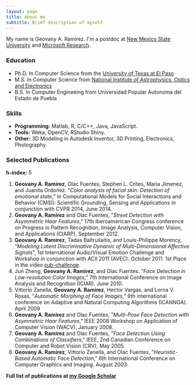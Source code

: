 ```yaml
---
layout: page
title: About me
subtitle: Brief description of myself
---
```


My name is Geovany A. Ramirez. I'm a postdoc at [New Mexico State University](http://jornada.nmsu.edu/) and [Microsoft Research](https://www.microsoft.com/en-us/research/).

### Education

- Ph.D. In Computer Science from the [University of Texas at El Paso](http://www.cs.utep.edu/)
- M.S. In Computer Science from [National Institute of Astrophysics, Optics and Electronics](http://ccc.inaoep.mx/en/)
- B.S. In Computer Engineeing from Universidad Popular Autonoma del Estado de Puebla

### Skills

- **Programming:** Matlab, R, C/C++, Java, JavaScript.
- **Tools:** Weka, OpenCV, RStudio Shiny.
- **Other:** 3D Modeling in Autodesk Inventor, 3D Printing, Electronics, Photography.

### Selected Publications
**h-index:** 5

1. **Geovany A. Ramirez**, Olac Fuentes, Stephen L. Crites, Maria Jimenez, and Juanita Ordoñez. ”*Color analysis of facial skin: Detection of emotional state*,” In Computational Models for Social Interactions and Behavior (CMSI): Scientific Grounding, Sensing and Applications in conjunction with CVPR 2014, June 2014.
2. **Geovany A. Ramirez** and Olac Fuentes, ”*Street Detection with Asymmetric Haar Features*,” 17th Iberoamerican Congress conference on Progress in Pattern Recognition, Image Analysis, Computer Vision, and Applications (CIARP), September 2012. 
3. **Geovany A. Ramirez**, Tadas Baltrušaitis, and Louis-Philippe Morency, ”*Modeling Latent Discriminative Dynamic of Multi-Dimensional Affective Signals*", 1st International Audio/Visual Emotion Challenge and Workshop in conjunction with ACII 2011 (AVEC). October 2011. 1st Place in the video [sub-challenge](http://sspnet.eu/avec2011/).
4. Jun Zheng, **Geovany A. Ramirez**, and Olac Fuentes. ”*Face Detection in Low-resolution Color Images*,” 7th International Conference on Image Analysis and Recognition (ICIAR). June 2010.
5. Vittorio Zanella, **Geovany A. Ramirez**, Hector Vargas, and Lorna V. Rosas, ”*Automatic Morphing of Face Images*,” 9th international conference on Adaptive and Natural Computing Algorithms (ICANNGA). April 2009
6. **Geovany A. Ramirez** and Olac Fuentes, ”*Multi-Pose Face Detection with Asymmetric Haar Features*,” IEEE 2008 Workshop on Application of Computer Vision (WACV). January 2008.
7. **Geovany A. Ramirez** and Olac Fuentes, ”*Face Detection Using Combinations of Classifiers*,” IEEE, 2nd Canadian Conference on Computer and Robot Vision (CRV), May 2005.
8. **Geovany A. Ramirez**, Vittorio Zanella, and Olac Fuentes, ”*Heuristic-Based Automatic Face Detection*,” 6th International Conference on Computer Graphics and Imaging. August 2003.

**Full list of publications at [my Google Scholar](https://goo.gl/CF8t3a)**

